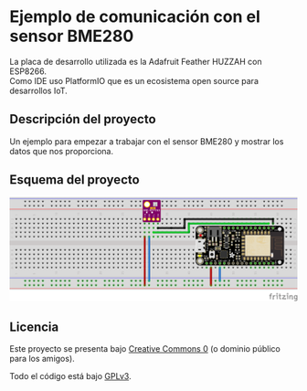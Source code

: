 # Ejemplo de comunicación con el sensor BME280

La placa de desarrollo utilizada es la Adafruit Feather HUZZAH con ESP8266.  
Como IDE uso PlatformIO que es un ecosistema open source para desarrollos IoT.  

## Descripción del proyecto

Un ejemplo para empezar a trabajar con el sensor BME280 y mostrar los datos que nos proporciona.

## Esquema del proyecto

![Esquema proyecto](https://raw.githubusercontent.com/moisesfa/Proyectos_ESP8266/master/BME280/img/esquema.png)


## Licencia

Este proyecto se presenta bajo [Creative Commons 0](https://creativecommons.org/publicdomain/zero/1.0/) (o dominio público para los amigos). 

Todo el código está bajo [GPLv3](https://www.gnu.org/licenses/gpl-3.0.en.html).